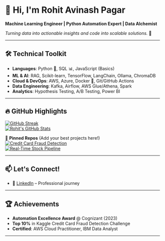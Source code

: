 # 👋 Hi, I'm Rohit Avinash Pagar

**Machine Learning Engineer | Python Automation Expert | Data Alchemist**  

*Turning data into actionable insights and code into scalable solutions.* 🚀  

---

## 🛠️ **Technical Toolkit**

- **Languages**: Python 🐍, SQL 📊, JavaScript (Basics)  
- **ML & AI**: RAG, Scikit-learn, TensorFlow, LangChain, Ollama, ChromaDB  
- **Cloud & DevOps**: AWS, Azure, Docker 🐳, Git/GitHub Actions  
- **Data Engineering**: Kafka, Airflow, AWS Glue/Athena, Spark  
- **Analytics**: Hypothesis Testing, A/B Testing, Power BI  

---

## 🔥 **GitHub Highlights**

[![GitHub Streak](https://streak-stats.demolab.com?user=Rohitpagar18&theme=dark)](https://git.io/streak-stats)  
[![Rohit's GitHub Stats](https://github-readme-stats.vercel.app/api?username=Rohitpagar18&show_icons=true&theme=vision-friendly-dark)](https://github.com/Rohitpagar18)  

📌 **Pinned Repos** (Add your best projects here!)  
[![Credit Card Fraud Detection](https://github-readme-stats.vercel.app/api/pin/?username=Rohitpagar18&repo=Credit-Card-Fraud-Detection&theme=radical)](https://github.com/Rohitpagar18/Credit-Card-Fraud-Detection)  
[![Real-Time Stock Pipeline](https://github-readme-stats.vercel.app/api/pin/?username=Rohitpagar18&repo=Stock-Market-Kafka-AWS&theme=radical)](https://github.com/Rohitpagar18/Stock-Market-Kafka-AWS)  

---

## 📫 **Let's Connect!**

- 💼 [LinkedIn](https://linkedin.com/in/rohitpagar) – Professional journey  

---

## 🏆 **Achievements**

- **Automation Excellence Award** @ Cognizant (2023)  
- **Top 10%** in Kaggle Credit Card Fraud Detection Challenge  
- **Certified**: AWS Cloud Practitioner, IBM Data Analyst

---

